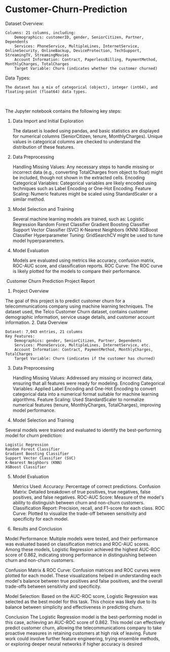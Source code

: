 # Customer-Churn-Prediction
Dataset Overview:

    Columns: 21 columns, including:
        Demographics: customerID, gender, SeniorCitizen, Partner, Dependents
        Services: PhoneService, MultipleLines, InternetService, OnlineSecurity, OnlineBackup, DeviceProtection, TechSupport, StreamingTV, StreamingMovies
        Account Information: Contract, PaperlessBilling, PaymentMethod, MonthlyCharges, TotalCharges
        Target Variable: Churn (indicates whether the customer churned)

Data Types:

    The dataset has a mix of categorical (object), integer (int64), and floating-point (float64) data types.

​

The Jupyter notebook contains the following key steps:
1. Data Import and Initial Exploration

    The dataset is loaded using pandas, and basic statistics are displayed for numerical columns (SeniorCitizen, tenure, MonthlyCharges).
    Unique values in categorical columns are checked to understand the distribution of these features.

2. Data Preprocessing

    Handling Missing Values: Any necessary steps to handle missing or incorrect data (e.g., converting TotalCharges from object to float) might be included, though not shown in the extracted cells.
    Encoding Categorical Variables: Categorical variables are likely encoded using techniques such as Label Encoding or One-Hot Encoding.
    Feature Scaling: Numeric features might be scaled using StandardScaler or a similar method.

3. Model Selection and Training

    Several machine learning models are trained, such as:
        Logistic Regression
        Random Forest Classifier
        Gradient Boosting Classifier
        Support Vector Classifier (SVC)
        K-Nearest Neighbors (KNN)
        XGBoost Classifier
    Hyperparameter Tuning: GridSearchCV might be used to tune model hyperparameters.

4. Model Evaluation

    Models are evaluated using metrics like accuracy, confusion matrix, ROC-AUC score, and classification reports.
    ROC Curve: The ROC curve is likely plotted for the models to compare their performance.
   
​
Customer Churn Prediction Project Report
1. Project Overview

The goal of this project is to predict customer churn for a telecommunications company using machine learning techniques. The dataset used, the Telco Customer Churn dataset, contains customer demographic information, service usage details, and customer account information.
2. Data Overview

    Dataset: 7,043 entries, 21 columns
    Key Features:
        Demographics: gender, SeniorCitizen, Partner, Dependents
        Services: PhoneService, MultipleLines, InternetService, etc.
        Account Information: Contract, PaymentMethod, MonthlyCharges, TotalCharges
        Target Variable: Churn (indicates if the customer has churned)

3. Data Preprocessing

    Handling Missing Values: Addressed any missing or incorrect data, ensuring that all features were ready for modeling.
    Encoding Categorical Variables: Applied Label Encoding and One-Hot Encoding to convert categorical data into a numerical format suitable for machine learning algorithms.
    Feature Scaling: Used StandardScaler to normalize numerical features (tenure, MonthlyCharges, TotalCharges), improving model performance.

4. Model Selection and Training

Several models were trained and evaluated to identify the best-performing model for churn prediction:

    Logistic Regression
    Random Forest Classifier
    Gradient Boosting Classifier
    Support Vector Classifier (SVC)
    K-Nearest Neighbors (KNN)
    XGBoost Classifier

5. Model Evaluation

    Metrics Used:
        Accuracy: Percentage of correct predictions.
        Confusion Matrix: Detailed breakdown of true positives, true negatives, false positives, and false negatives.
        ROC-AUC Score: Measure of the model's ability to distinguish between churn and non-churn customers.
        Classification Report: Precision, recall, and F1-score for each class.
    ROC Curve: Plotted to visualize the trade-off between sensitivity and specificity for each model.

6. Results and Conclusion

Model Performance: Multiple models were tested, and their performance was evaluated based on classification metrics and ROC-AUC scores. Among these models, Logistic Regression achieved the highest AUC-ROC score of 0.862, indicating strong performance in distinguishing between churn and non-churn customers.

Confusion Matrix & ROC Curve: Confusion matrices and ROC curves were plotted for each model. These visualizations helped in understanding each model's balance between true positives and false positives, and the overall trade-offs between sensitivity and specificity.

Model Selection: Based on the AUC-ROC score, Logistic Regression was selected as the best model for this task. This choice was likely due to its balance between simplicity and effectiveness in predicting churn.

Conclusion
The Logistic Regression model is the best-performing model in this case, achieving an AUC-ROC score of 0.862. This model can effectively predict customer churn, allowing the telecommunications company to take proactive measures in retaining customers at high risk of leaving. Future work could involve further feature engineering, trying ensemble methods, or exploring deeper neural networks if higher accuracy is desired
